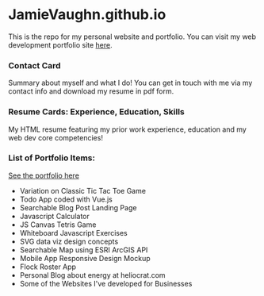 # JamieVaughn.github.io
This is the repo for my personal website and portfolio. You can visit my web development portfolio site [here](https://wjv.io).


### Contact Card  
Summary about myself and what I do! You can get in touch with me via my contact info and download my resume in pdf form.

### Resume Cards: Experience, Education, Skills
My HTML resume featuring my prior work experience, education and my web dev core competencies!

### List of Portfolio Items:
[See the portfolio here](https://wjv.io/portfolio)
* Variation on Classic Tic Tac Toe Game
* Todo App coded with Vue.js
* Searchable Blog Post Landing Page
* Javascript Calculator
* JS Canvas Tetris Game
* Whiteboard Javascript Exercises
* SVG data viz design concepts
* Searchable Map using ESRI ArcGIS API
* Mobile App Responsive Design Mockup
* Flock Roster App
* Personal Blog about energy at heliocrat.com
* Some of the Websites I've developed for Businesses
